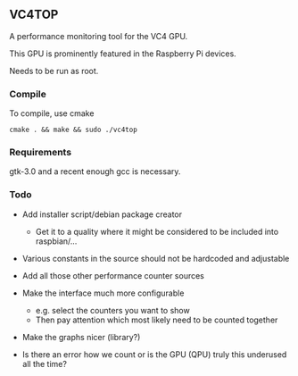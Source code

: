 ## VC4TOP

A performance monitoring tool for the VC4 GPU.

This GPU is prominently featured in the Raspberry Pi devices.

Needs to be run as root.

### Compile
To compile, use cmake

    cmake . && make && sudo ./vc4top

### Requirements
gtk-3.0 and a recent enough gcc is necessary.

### Todo
* Add installer script/debian package creator
	* Get it to a quality where it might be considered to be included into raspbian/...
* Various constants in the source should not be hardcoded and adjustable
* Add all those other performance counter sources
* Make the interface much more configurable
	* e.g. select the counters you want to show
	* Then pay attention which most likely need to be counted together
* Make the graphs nicer (library?)

* Is there an error how we count or is the GPU (QPU) truly this underused all the time?